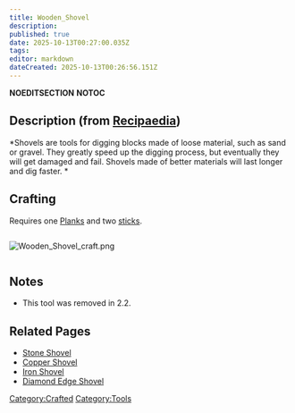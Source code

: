 ```yaml
---
title: Wooden_Shovel
description: 
published: true
date: 2025-10-13T00:27:00.035Z
tags: 
editor: markdown
dateCreated: 2025-10-13T00:26:56.151Z
---
```


__NOEDITSECTION__ __NOTOC__

## Description (from [Recipaedia](.. "wikilink"))

*Shovels are tools for digging blocks made of loose material, such as
sand or gravel. They greatly speed up the digging process, but
eventually they will get damaged and fail. Shovels made of better
materials will last longer and dig faster. *

## Crafting

Requires one [Planks](../Construction/Planks.md "wikilink") and two
[sticks](stick "wikilink"). 

<div style="overflow: hidden">

![Wooden_Shovel_craft.png](Wooden_Shovel_craft.png
"Wooden_Shovel_craft.png")

</div>

## Notes

  - This tool was removed in 2.2.

## Related Pages 

  - [Stone Shovel](Stone_Shovel.md "wikilink")
  - [Copper Shovel](Copper_Shovel.md "wikilink")
  - [Iron Shovel](Iron_Shovel.md "wikilink")
  - [Diamond Edge Shovel](Diamond_Edge_Shovel.md "wikilink")

[Category:Crafted](Category:Crafted "wikilink")
[Category:Tools](Category:Tools "wikilink")